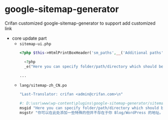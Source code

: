 # google-sitemap-generator

Crifan customized google-sitemap-generator to support add customized link

* core update part
  * `sitemap-ui.php`
    ```php
    <?php $this->HtmlPrintBoxHeader('sm_paths',__('Additional paths', 'sitemap')); ?>

      <?php
      _e("Here you can specify folder/path/directory which should be included in the sitemap, but do not belong to your Blog/WordPress database.<br />such as http://www.crifan.com/files/doc/docbook/ which not belong to the site's wordpress database.<br />",'sitemap');

    ...
    ```
  * `lang/sitemap-zh_CN.po`
    ```bash
    "Last-Translator: crifan <admin@crifan.com>\n"

    #: D:\usr\www\wp-content\plugins\google-sitemap-generator/sitemap-ui.php:875
    msgid "Here you can specify folder/path/directory which should be included in the sitemap, but do not belong to your Blog/WordPress database.<br />such as http://www.crifan.com/files/doc/docbook/ which not belong to the site's wordpress database.<br />"
    msgstr "你可以在此处添加一些特殊的但并不存在于你 Blog/WordPress 的地址。<br />比如，http://www.crifan.com/files/doc/docbook/，其并不属于该wordpress网站的数据库。"
    ```
